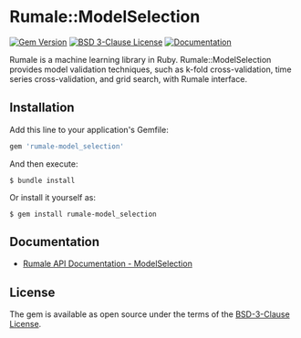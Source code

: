 # Rumale::ModelSelection

[![Gem Version](https://badge.fury.io/rb/rumale-model_selection.svg)](https://badge.fury.io/rb/rumale-model_selection)
[![BSD 3-Clause License](https://img.shields.io/badge/License-BSD%203--Clause-orange.svg)](https://github.com/yoshoku/rumale/blob/main/rumale-model_selection/LICENSE.txt)
[![Documentation](https://img.shields.io/badge/api-reference-blue.svg)](https://yoshoku.github.io/rumale/doc/Rumale/ModelSelection.html)

Rumale is a machine learning library in Ruby.
Rumale::ModelSelection provides model validation techniques,
such as k-fold cross-validation, time series cross-validation, and grid search,
with Rumale interface.

## Installation

Add this line to your application's Gemfile:

```ruby
gem 'rumale-model_selection'
```

And then execute:

    $ bundle install

Or install it yourself as:

    $ gem install rumale-model_selection

## Documentation

- [Rumale API Documentation - ModelSelection](https://yoshoku.github.io/rumale/doc/Rumale/ModelSelection.html)

## License

The gem is available as open source under the terms of the [BSD-3-Clause License](https://opensource.org/licenses/BSD-3-Clause).
